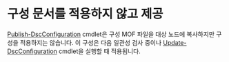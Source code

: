 # 구성 문서를 적용하지 않고 제공

[Publish-DscConfiguration](https://technet.microsoft.com/library/mt517875.aspx) cmdlet은 구성 MOF 파일을 대상 노드에 복사하지만 구성을 적용하지는 않습니다. 이 구성은 다음 일관성 검사 중이나 [Update-DscConfiguration](https://technet.microsoft.com/library/mt143541.aspx) cmdlet을 실행할 때 적용됩니다.



<!--HONumber=Aug16_HO3-->


